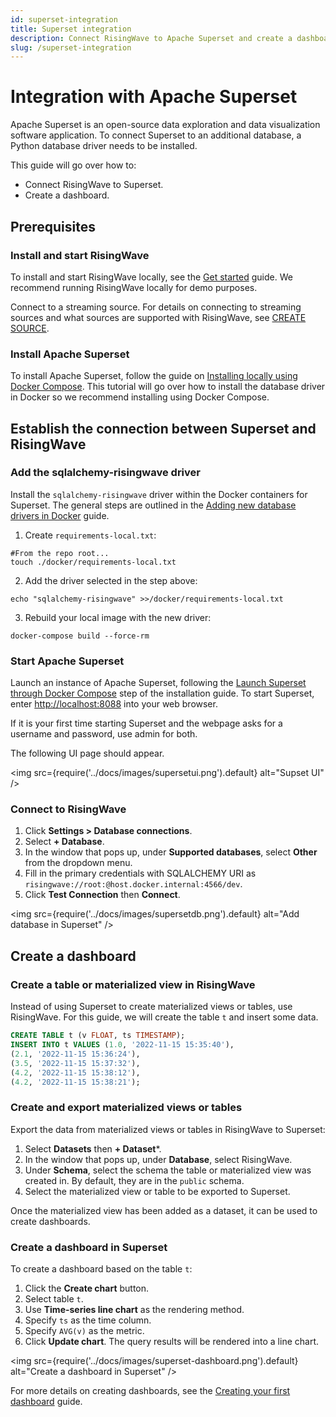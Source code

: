 ```yaml
---
id: superset-integration
title: Superset integration
description: Connect RisingWave to Apache Superset and create a dashboard.
slug: /superset-integration
---
```


# Integration with Apache Superset

Apache Superset is an open-source data exploration and data visualization software application. To connect Superset to an additional database, a Python database driver needs to be installed.

This guide will go over how to:
* Connect RisingWave to Superset.
* Create a dashboard.

## Prerequisites

### Install and start RisingWave

To install and start RisingWave locally, see the [Get started](https://www.risingwave.dev/docs/latest/get-started/) guide. We recommend running RisingWave locally for demo purposes.

Connect to a streaming source. For details on connecting to streaming sources and what sources are supported with RisingWave, see [CREATE SOURCE](https://www.risingwave.dev/docs/latest/sql-create-source/).

### Install Apache Superset

To install Apache Superset, follow the guide on [Installing locally using Docker Compose](https://superset.apache.org/docs/installation/installing-superset-using-docker-compose#installing-superset-locally-using-docker-compose). This tutorial will go over how to install the database driver in Docker so we recommend installing using Docker Compose. 

## Establish the connection between Superset and RisingWave

### Add the sqlalchemy-risingwave driver

Install the `sqlalchemy-risingwave` driver within the Docker containers for Superset. The general steps are outlined in the [Adding new database drivers in Docker](https://superset.apache.org/docs/databases/docker-add-drivers/#2-install-mysql-driver) guide. 

1. Create `requirements-local.txt`:
```shell
#From the repo root...
touch ./docker/requirements-local.txt
```

2. Add the driver selected in the step above:
```shell
echo "sqlalchemy-risingwave" >>/docker/requirements-local.txt
```

3. Rebuild your local image with the new driver:
```shell
docker-compose build --force-rm
```

### Start Apache Superset

Launch an instance of Apache Superset, following the [Launch Superset through Docker Compose](https://superset.apache.org/docs/installation/installing-superset-using-docker-compose#3-launch-superset-through-docker-compose) step of the installation guide. To start Superset, enter [http://localhost:8088](http://localhost:8088/) into your web browser. 

If it is your first time starting Superset and the webpage asks for a username and password, use admin for both.

The following UI page should appear.

<img
  src={require('../docs/images/supersetui.png').default}
  alt="Supset UI"
/>

### Connect to RisingWave

1. Click **Settings > Database connections**. 
2. Select **+ Database**.
3. In the window that pops up, under **Supported databases**, select **Other** from the dropdown menu.
4. Fill in the primary credentials with SQLALCHEMY URI as `risingwave://root:@host.docker.internal:4566/dev`.
5. Click **Test Connection** then **Connect**.

<img
  src={require('../docs/images/supersetdb.png').default}
  alt="Add database in Superset"
/>

## Create a dashboard

### Create a table or materialized view in RisingWave

Instead of using Superset to create materialized views or tables, use RisingWave. For this guide, we will create the table `t` and insert some data.

```sql
CREATE TABLE t (v FLOAT, ts TIMESTAMP);
INSERT INTO t VALUES (1.0, '2022-11-15 15:35:40'),
(2.1, '2022-11-15 15:36:24'),
(3.5, '2022-11-15 15:37:32'),
(4.2, '2022-11-15 15:38:12'),
(4.2, '2022-11-15 15:38:21');
```

### Create and export materialized views or tables

Export the data from materialized views or tables in RisingWave to Superset:

1. Select **Datasets** then **+ Dataset***.
2. In the window that pops up, under **Database**, select RisingWave.
3. Under **Schema**, select the schema the table or materialized view was created in. By default, they are in the `public` schema.
4. Select the materialized view or table to be exported to Superset.

Once the materialized view has been added as a dataset, it can be used to create dashboards.

### Create a dashboard in Superset

To create a dashboard based on the table `t`:
1. Click the **Create chart** button.
2. Select table `t`.
3. Use **Time-series line chart** as the rendering method.
4. Specify `ts` as the time column.
5. Specify `AVG(v)` as the metric.
6. Click **Update chart**. The query results will be rendered into a line chart.

<img
  src={require('../docs/images/superset-dashboard.png').default}
  alt="Create a dashboard in Superset"
/>

For more details on creating dashboards, see the [Creating your first dashboard](https://superset.apache.org/docs/creating-charts-dashboards/creating-your-first-dashboard#creating-charts-in-explore-view) guide. 